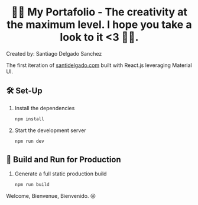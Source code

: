 <p align="center">
 
</p>
<h1 align="center">
  👨‍💻 My Portafolio - The creativity at the maximum level. I hope you take a look to it <3 👨‍💻.
</h1>
   <p align="left"> Created by: Santiago Delgado Sanchez </p>
<p align="left">
  The first iteration of <a href="https://santidelgado.com" target="_blank">santidelgado.com</a> built with React.js leveraging Material UI.
</p>


## 🛠 Set-Up

1. Install the dependencies

   ```sh
   npm install
   ```

2. Start the development server

   ```sh
   npm run dev
   ```

## 🚀 Build and Run for Production

1. Generate a full static production build

   ```sh
   npm run build
   ```

Welcome, Bienvenue, Bienvenido. 😜
